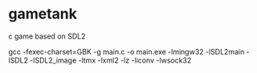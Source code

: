 # gametank
c game based on SDL2 

gcc -fexec-charset=GBK -g main.c -o main.exe -lmingw32 -lSDL2main -lSDL2 -lSDL2_image -ltmx -lxml2 -lz -liconv -lwsock32
